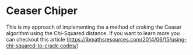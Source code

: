 # Ceaser Chiper
This is my approach of implementing the a method of craking the Ceasar algorithm using the Chi-Squared distance. If you want to learn more you can checkout this article (https://ibmathsresources.com/2014/06/15/using-chi-squared-to-crack-codes/)